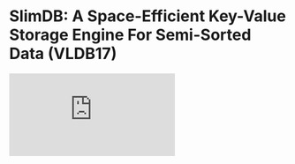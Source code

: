 # SlimDB: A Space-Efficient Key-Value Storage Engine For Semi-Sorted Data (VLDB17)


![paper](https://github.com/dase314/dase314.github.io/blob/main/test_long/folder1/folder2/SlimDB-VLDB17.PDF?raw=true)

